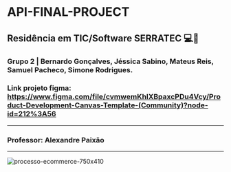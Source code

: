 # API-FINAL-PROJECT
## Residência em TIC/Software SERRATEC 💻📱
### Grupo 2 | Bernardo Gonçalves, Jéssica Sabino, Mateus Reis, Samuel Pacheco, Simone Rodrigues.
### Link projeto figma: https://www.figma.com/file/cvmwemKhIXBpaxcPDu4Vcy/Product-Development-Canvas-Template-(Community)?node-id=212%3A56

<hr>

### Professor: Alexandre Paixão

<hr>

![processo-ecommerce-750x410](https://user-images.githubusercontent.com/87822546/171032332-c2267b19-e9b8-4fc6-9cfb-289ab32bbbb4.jpg)
